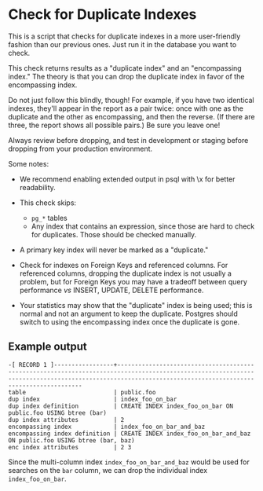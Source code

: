 # Check for Duplicate Indexes

This is a script that checks for duplicate indexes in a more user-friendly fashion than our previous ones.  Just run it in the database you want to check.

This check returns results as a "duplicate index" and an "encompassing index." The theory is that you can drop the duplicate index in favor of the encompassing index.

Do not just follow this blindly, though!  For example, if you have two identical indexes, they'll appear in the report as a pair twice: once with one as the duplicate and the other as encompassing, and then the reverse. (If there are three, the report shows all possible pairs.) Be sure you leave one!

Always review before dropping, and test in development or staging before dropping from your production environment.

Some notes:

* We recommend enabling extended output in psql with \\x for better readability.

* This check skips:

  * `pg_*` tables
  * Any index that contains an expression, since those are hard to check for duplicates. Those should be checked manually.

* A primary key index will never be marked as a "duplicate."

* Check for indexes on Foreign Keys and referenced columns. For referenced columns, dropping the duplicate index is not usually a problem, but for Foreign Keys you may have a tradeoff between query performance _vs_ INSERT, UPDATE, DELETE performance.

* Your statistics may show that the "duplicate" index is being used;  this is normal and not an argument to keep the duplicate.  Postgres should switch to using the encompassing index once the duplicate is gone.

## Example output

```
-[ RECORD 1 ]-----------------+--------------------------------------------------------------------------------------------------------------------------------------------------------------------------------------------------------
table                         | public.foo
dup index                     | index_foo_on_bar
dup index definition          | CREATE INDEX index_foo_on_bar ON public.foo USING btree (bar)
dup index attributes          | 2
encompassing index            | index_foo_on_bar_and_baz
encompassing index definition | CREATE INDEX index_foo_on_bar_and_baz ON public.foo USING btree (bar, baz)
enc index attributes          | 2 3
```

Since the multi-column index `index_foo_on_bar_and_baz` would be used for searches on the `bar` column, we can drop the individual index `index_foo_on_bar`.

